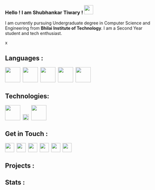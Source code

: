 ### Hello ! I am Shubhankar Tiwary ! <img src="https://user-images.githubusercontent.com/73347275/158675125-c7bc981b-24e7-46c6-a1fc-44c6d3b941c3.gif" height='30px'>



<!--  <img src="https://user-images.githubusercontent.com/73347275/158672389-48864bc4-00d6-4b51-b788-1a94cf4bcfb6.png" height="50%" width="100%"> -->
<!--  <img src="https://user-images.githubusercontent.com/73347275/158676087-cbaff4ee-c687-4b04-9fac-0696c20e341f.JPG" height="50%" width="100%"> -->


I am currently pursuing Undergraduate degree in Computer Science and Engineering from **Bhilai Institute of Technology**. 
I am a Second Year student and tech enthusiast.

<!-- 
- 🔭 I’m currently working on Android Development and a WebApp
- 🌱 I’m currently learning Java and Django
- 👯 I’m looking to collaborate on Ai Projects 
- 💬 Ask me about C++, Python, WebDevelopment
- 📫 How to reach me: [Link](https://github.com/Shubhankar1)
- ⚡ Fun fact: Coding is Love -->
x

## Languages :

  <img src="https://raw.githubusercontent.com/jmnote/z-icons/master/svg/python.svg" height="50px">&nbsp;
  <img src="https://raw.githubusercontent.com/jmnote/z-icons/master/svg/c.svg" height="50px">&nbsp;
  <img src="https://raw.githubusercontent.com/jmnote/z-icons/master/svg/cpp.svg" height="50px">&nbsp;
  <img src="https://raw.githubusercontent.com/jmnote/z-icons/master/svg/java.svg" height="50px">&nbsp;
  <img src="https://raw.githubusercontent.com/jmnote/z-icons/master/svg/javascript.svg" height="50px">&nbsp;


  ## Technologies:
  <img src="https://raw.githubusercontent.com/jmnote/z-icons/master/svg/bootstrap.svg" height="50px">&nbsp;
  <img src="https://img.shields.io/badge/Django-092E20?style=for-the-badge&logo=django&logoColor=green" height="20px">&nbsp;
  <img src="https://raw.githubusercontent.com/jmnote/z-icons/master/svg/git.svg" height="50px">&nbsp;


## Get in Touch :
  <img src="https://img.shields.io/badge/Facebook-1877F2?style=for-the-badge&logo=facebook&logoColor=white" height="30px">&nbsp;
  <img src="https://img.shields.io/badge/GitHub-100000?style=for-the-badge&logo=github&logoColor=white" height="30px">&nbsp;
  <img src="https://img.shields.io/badge/Instagram-E4405F?style=for-the-badge&logo=instagram&logoColor=white" height="30px">&nbsp;
  <img src="https://img.shields.io/badge/LinkedIn-0077B5?style=for-the-badge&logo=linkedin&logoColor=white" height="30px">&nbsp;
  <img src="https://img.shields.io/badge/Stack_Overflow-FE7A16?style=for-the-badge&logo=stack-overflow&logoColor=white" height="30px">&nbsp;
  <img src="https://img.shields.io/badge/Twitter-1DA1F2?style=for-the-badge&logo=twitter&logoColor=white" height="30px">&nbsp;
## Projects :
## Stats :

	

